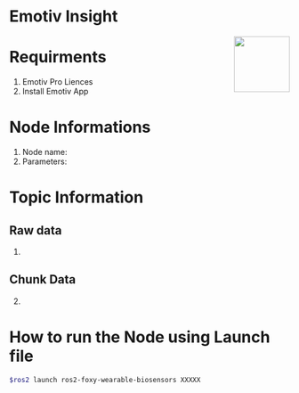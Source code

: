 # Emotiv Insight
<img align="right" width="100" height="100" src="http://www.fillmurray.com/100/100">


# Requirments
1) Emotiv Pro Liences
2) Install Emotiv App


# Node Informations
1) Node name:
2) Parameters:

# Topic Information
## Raw data
1) 
## Chunk Data
2) 

# How to run the Node using Launch file

```bash
$ros2 launch ros2-foxy-wearable-biosensors XXXXX
```
